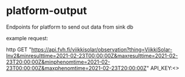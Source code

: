 # platform-output
Endpoints for platform to send out data from sink db

example request:

http GET "https://api.fvh.fi/viikkisolar/observation?thing=ViikkiSolar-Inv2&minresulttime=2021-02-23T00:00:00Z&maxresulttime=2021-02-23T20:00:00Z&minphenomtime=2021-02-23T00:00:00Z&maxphenomtime=2021-02-23T20:00:00Z" API_KEY:<>
